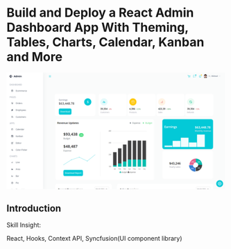 # Build and Deploy a React Admin Dashboard App With Theming, Tables, Charts, Calendar, Kanban and More

![Shoppy](https://github.com/LyonWang25/React_Dashboard/blob/main/src/data/dashboardpc.png)

[Link]:(https://react-dashboard-ecru.vercel.app/)

## Introduction

Skill Insight:

React, Hooks, Context API, Syncfusion(UI component library)
